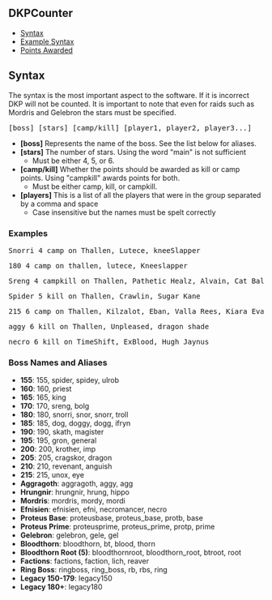 ## DKPCounter
* <a href="syntax.md">Syntax</a>
* <a href="examples.md">Example Syntax</a>
* <a href="points.md">Points Awarded</a>
## Syntax

The syntax is the most important aspect to the software. If it is incorrect DKP will not be counted. It is important to note that even for raids such as Mordris and Gelebron the stars must be specified.

<pre>[boss] [stars] [camp/kill] [player1, player2, player3...]</pre>

* **[boss]** Represents the name of the boss. See the list below for aliases.
* **[stars]** The number of stars. Using the word "main" is not sufficient
  - Must be either 4, 5, or 6.
* **[camp/kill]** Whether the points should be awarded as kill or camp points. Using "campkill" awards points for both.
  - Must be either camp, kill, or campkill.
* **[players]** This is a list of all the players that were in the group separated by a comma and space
  - Case insensitive but the names must be spelt correctly
  
### Examples
<pre>Snorri 4 camp on Thallen, Lutece, kneeSlapper</pre>
<pre>180 4 camp on thallen, lutece, Kneeslapper</pre>
<pre>Sreng 4 campkill on Thallen, Pathetic Healz, Alvain, Cat Balou</pre>
<pre>Spider 5 kill on Thallen, Crawlin, Sugar Kane</pre>
<pre>215 6 camp on Thallen, Kilzalot, Eban, Valla Rees, Kiara Evangelin</pre>
<pre>aggy 6 kill on Thallen, Unpleased, dragon shade</pre>
<pre>necro 6 kill on TimeShift, ExBlood, Hugh Jaynus</pre>


### Boss Names and Aliases
* **155**: 155, spider, spidey, ulrob
* **160**: 160, priest
* **165**: 165, king
* **170**: 170, sreng, bolg
* **180**: 180, snorri, snor, snorr, troll
* **185**: 185, dog, doggy, dogg, ifryn
* **190**: 190, skath, magister
* **195**: 195, gron, general
* **200**: 200, krother, imp
* **205**: 205, cragskor, dragon
* **210**: 210, revenant, anguish
* **215**: 215, unox, eye
* **Aggragoth**: aggragoth, aggy, agg
* **Hrungnir**: hrungnir, hrung, hippo
* **Mordris**: mordris, mordy, mordi
* **Efnisien**: efnisien, efni, necromancer, necro
* **Proteus Base**: proteusbase, proteus_base, protb, base
* **Proteus Prime**: proteusprime, proteus_prime, protp, prime
* **Gelebron**: gelebron, gele, gel
* **Bloodthorn**: bloodthorn, bt, blood, thorn
* **Bloodthorn Root (5)**: bloodthornroot, bloodthorn_root, btroot, root
* **Factions**: factions, faction, lich, reaver
* **Ring Boss**: ringboss, ring_boss, rb, rbs, ring
* **Legacy 150-179**: legacy150
* **Legacy 180+**: legacy180
